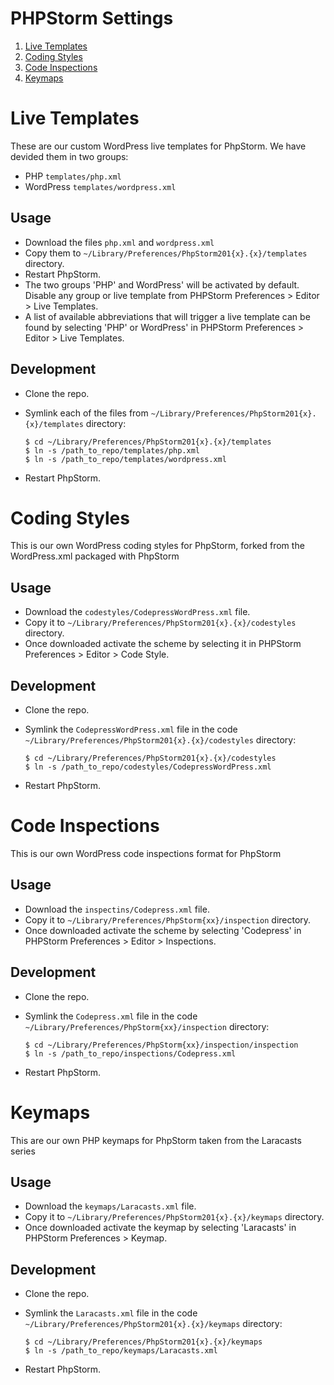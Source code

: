 # PHPStorm Settings

1. [Live Templates](#live-templates)
2. [Coding Styles](#coding-styles)
3. [Code Inspections](#code-inspections)
4. [Keymaps](#keymaps)

# Live Templates

These are our custom WordPress live templates for PhpStorm. We have devided them in two groups:
- PHP `templates/php.xml`
- WordPress `templates/wordpress.xml`

## Usage

* Download the files `php.xml` and `wordpress.xml`
* Copy them to `~/Library/Preferences/PhpStorm201{x}.{x}/templates` directory.
* Restart PhpStorm.
* The two groups 'PHP' and WordPress' will be activated by default. Disable any group or live template from PHPStorm Preferences > Editor > Live Templates.
* A list of available abbreviations that will trigger a live template can be found by selecting 'PHP' or WordPress' in PHPStorm Preferences > Editor > Live Templates.

## Development

* Clone the repo.
* Symlink each of the files from `~/Library/Preferences/PhpStorm201{x}.{x}/templates` directory:

	```
	$ cd ~/Library/Preferences/PhpStorm201{x}.{x}/templates
	$ ln -s /path_to_repo/templates/php.xml
	$ ln -s /path_to_repo/templates/wordpress.xml
	```

* Restart PhpStorm.

# Coding Styles

This is our own WordPress coding styles for PhpStorm, forked from the WordPress.xml packaged with PhpStorm

## Usage

* Download the `codestyles/CodepressWordPress.xml` file.
* Copy it to `~/Library/Preferences/PhpStorm201{x}.{x}/codestyles` directory.
* Once downloaded activate the scheme by selecting it in PHPStorm Preferences > Editor > Code Style.

## Development

* Clone the repo.
* Symlink the `CodepressWordPress.xml` file in the code `~/Library/Preferences/PhpStorm201{x}.{x}/codestyles` directory:

	```
	$ cd ~/Library/Preferences/PhpStorm201{x}.{x}/codestyles
	$ ln -s /path_to_repo/codestyles/CodepressWordPress.xml
	```

* Restart PhpStorm.

# Code Inspections

This is our own WordPress code inspections format for PhpStorm

## Usage

* Download the `inspectins/Codepress.xml` file.
* Copy it to `~/Library/Preferences/PhpStorm{xx}/inspection` directory.
* Once downloaded activate the scheme by selecting 'Codepress' in PHPStorm Preferences > Editor > Inspections.

## Development

* Clone the repo.
* Symlink the `Codepress.xml` file in the code `~/Library/Preferences/PhpStorm{xx}/inspection` directory:

	```
	$ cd ~/Library/Preferences/PhpStorm{xx}/inspection/inspection
	$ ln -s /path_to_repo/inspections/Codepress.xml
	```

* Restart PhpStorm.

# Keymaps

This are our own PHP keymaps for PhpStorm taken from the Laracasts series

## Usage

* Download the `keymaps/Laracasts.xml` file.
* Copy it to `~/Library/Preferences/PhpStorm201{x}.{x}/keymaps` directory.
* Once downloaded activate the keymap by selecting 'Laracasts' in PHPStorm Preferences > Keymap.

## Development

* Clone the repo.
* Symlink the `Laracasts.xml` file in the code `~/Library/Preferences/PhpStorm201{x}.{x}/keymaps` directory:

	```
	$ cd ~/Library/Preferences/PhpStorm201{x}.{x}/keymaps
	$ ln -s /path_to_repo/keymaps/Laracasts.xml
	```

* Restart PhpStorm.